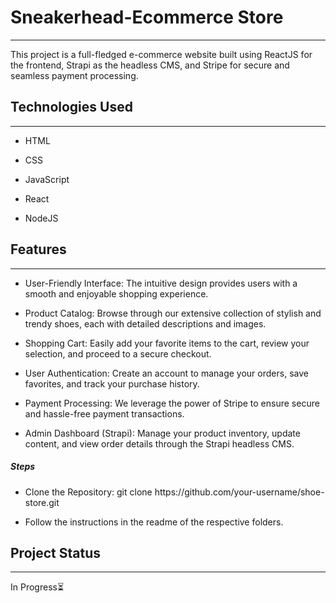 <h1>Sneakerhead-Ecommerce Store</h1>
<hr><p>This project is a full-fledged e-commerce website built using ReactJS for the frontend, Strapi as the headless CMS, and Stripe for secure and seamless payment processing.</p><h2>Technologies Used</h2>
<hr><ul>
<li>HTML</li>
</ul><ul>
<li>CSS</li>
</ul><ul>
<li>JavaScript</li>
</ul><ul>
<li>React</li>
</ul><ul>
<li>NodeJS</li>
</ul><h2>Features</h2>
<hr><ul>
<li>User-Friendly Interface: The intuitive design provides users with a smooth and enjoyable shopping experience.</li>
</ul><ul>
<li>Product Catalog: Browse through our extensive collection of stylish and trendy shoes, each with detailed descriptions and images.</li>
</ul><ul>
<li>Shopping Cart: Easily add your favorite items to the cart, review your selection, and proceed to a secure checkout.</li>
</ul><ul>
<li>User Authentication: Create an account to manage your orders, save favorites, and track your purchase history.</li>
</ul><ul>
<li>Payment Processing: We leverage the power of Stripe to ensure secure and hassle-free payment transactions.</li>
</ul><ul>
<li>Admin Dashboard (Strapi): Manage your product inventory, update content, and view order details through the Strapi headless CMS.</li>
</ul><h5>Steps</h5><ul>
<li>Clone the Repository: git clone https://github.com/your-username/shoe-store.git</li>
</ul><ul>
<li>Follow the instructions in the readme of the respective folders.</li>
</ul><h2>Project Status</h2>
<hr><p>In Progress⏳</p>
